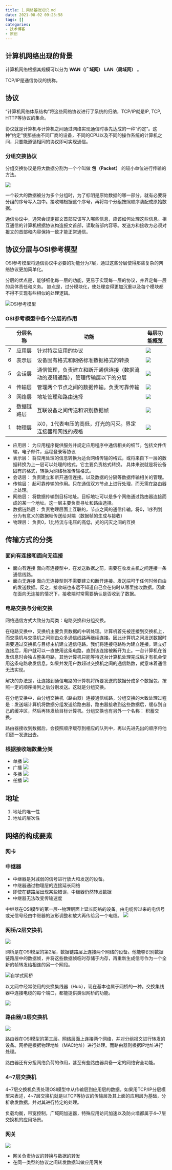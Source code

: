 ```yaml
---
title: 1.网络基础知识.md
date: 2021-08-02 09:23:58
tags: []
categories:
- 技术博客
- 原创
---
```


## 计算机网络出现的背景
计算机网络根据其规模可以分为 **WAN（广域网）** **LAN（局域网）** 。

TCP/IP是通信协议的统称。

## 协议
“计算机网络体系结构”将这些网络协议进行了系统的归纳，TCP/IP就是IP, TCP, HTTP等协议的集合。

协议就是计算机与计算机之间通过网络实现通信时事先达成的一种“约定”。这种“约定”使那些由不同厂商的设备，不同的CPU以及不同的操作系统的计算机之间，只要能遵循相同的协议即可实现通信。

### 分组交换协议
分组交换协议是将大数据分割为一个个叫做 **包（Packet）** 的较小单位进行传输的方法。

![](https://img-vnote-1251075307.cos.ap-beijing.myqcloud.com/1627875017_20210802093606749_1377289953.png)

一个较大的数据被分为多个分组时，为了标明是原始数据的哪一部分，就有必要将分组的序号写入包中。接收端根据这个序号，再将每个分组按照顺序装配成原始数据。

通信协议中，通常会规定报文首部应该写入哪些信息，应该如何处理这些信息。相互通信的计算机根据协议构造报文首部，读取首部内容等。发送方和接收方必须对报文的首部和内容保持一致才能正常通信。


## 协议分层与OSI参考模型
OSI参考模型将通信协议中必要的功能分为7层，通过这些分层使得那些复杂的网络协议更加简单化。

分层的优点是，能够细化每一层的功能，更易于实现每一层的协议，并界定每一层的具体责任和义务。
缺点是，过分模块化，使处理变得更加沉重以及每个模块都不得不实现有些相似的处理逻辑。


![OSI参考模型](https://img-vnote-1251075307.cos.ap-beijing.myqcloud.com/1627875017_20210802094719782_386009058.png)

### OSI参考模型中各个分层的作用
|     |  分层名称  |                              功能                              |                  每层功能概览                   |
| --- | -------- | ------------------------------------------------------------- | --------------------------------------------- |
| 7   | 应用层    | 针对特定应用的协议                                               | ![](https://img-vnote-1251075307.cos.ap-beijing.myqcloud.com/1627875018_20210802095036475_106140219.png) |
| 6    | 表示层    | 设备固有格式和网络标准数据格式的转换                                 | ![](https://img-vnote-1251075307.cos.ap-beijing.myqcloud.com/1627875018_20210802095137141_1487233723.png) |
| 5   | 会话层    | 通信管理，负责建立和断开通信连接（数据流动的逻辑通路），管理传输层以下的分层 | ![](https://img-vnote-1251075307.cos.ap-beijing.myqcloud.com/1627875019_20210802095257440_1375015028.png) |
| 4   | 传输层    | 管理两个节点之间的数据传输。负责可靠传输                              | ![](https://img-vnote-1251075307.cos.ap-beijing.myqcloud.com/1627875019_20210802095352815_806050229.png)  |
| 3   | 网络层    | 地址管理和路由选择                                               | ![](https://img-vnote-1251075307.cos.ap-beijing.myqcloud.com/1627875019_20210802095434496_959353527.png)  |
| 2   | 数据链路层 | 互联设备之间传送和识别数据帧                                       | ![](https://img-vnote-1251075307.cos.ap-beijing.myqcloud.com/1627875020_20210802095536621_547506613.png)  |
| 1   | 物理层    | 以0，1代表电压的高低，灯光的闪灭。界定连接器和网线的规格                 | ![](https://img-vnote-1251075307.cos.ap-beijing.myqcloud.com/1627875020_20210802095649229_2123700943.png) |


- 应用层：
    为应用程序提供服务并规定应用程序中通信相关的细节。包括文件传输，电子邮件，远程登录等协议
- 表示层：
    将应用处理的信息转换为适合网络传输的格式，或将来自下一层的数据转换为上一层可以处理的格式。它主要负责格式转换。
    具体来说就是将设备固有的格式，转换为网络标准传输格式。
- 会话层：
    负责建立和断开通信连接。以及数据的分隔等数据传输相关的管理。
- 传输层：
    起可靠传输的作用。只在通信双方节点上进行处理，而无需在路由器上处理。
- 网络层：
    将数据传输到目标地址。目标地址可以是多个网络通过路由器连接而成的某一个地址。这一层主要负责寻址和路由选择。
- 数据链路层：
    负责物理层面上互联的，节点之间的通信传输。将0，1序列划分为有意义的数据帧传送给对端（数据帧的生成与接收）
- 物理层：
    负责0，1比特流与电压的高低，光的闪灭之间的互换


## 传输方式的分类
### 面向有连接和面向无连接
- 面向有连接
    面向有连接型中，在发送数据之前，需要在收发主机之间连接一条通信线路。
- 面向无连接
    面向无连接型则不需要建立和断开连接。发送端可于任何时候自由的发送数据。反之，接收端也永远不知道自己会在何时从哪里接收数据。因此在面向无连接的情况下，接收端时常需要确认是否收到了数据。

### 电路交换与分组交换
网络通信方式大致分为两类：电路交换和分组交换。

在电路交换中，交换机主要负责数据的中转处理。计算机首先被连接到交换机上，而交换机与交换机之间则由众多通信线路再继续连接。因此计算机之间发送数据时需要通过交换机与目标主机建立通信电路。我们将连接电路称为建立连接。建立好连接后，用户就可以一直使用这条电路，直到该连接被断开为止。一台计算机在首发信息时会独占整条电路，其他计算机只能等待这台计算机处理完成后才有机会使用这条电路收发信息。如果并发用户数超过交换机之间的通信路数，就意味着通信无法实现。

解决的办法是，让连接到通信电路的计算机将所要发送的数据分成多个数据包，按照一定的顺序排列之后分别发送。这就是分组交换。

在分组交换中，由分组交换机（路由器）连接通信线路，分组交换的大致处理过程是：发送端计算机将数据分组发送给路由器，路由器接收到这些数据后，缓存到自己的缓冲区，然后再转发给目标计算机。分组交换也有另外一个名称： 积蓄交换。


路由器接收到数据后，会按照顺序缓存到相应的队列中，再以先进先出的顺序将他们逐一发送出去。


### 根据接收端数量分类
- 单播
    ![](https://img-vnote-1251075307.cos.ap-beijing.myqcloud.com/1627875020_20210802104838204_1863535861.png)
- 广播
    ![](https://img-vnote-1251075307.cos.ap-beijing.myqcloud.com/1627875021_20210802104855848_1545707979.png)
- 多播
    ![](https://img-vnote-1251075307.cos.ap-beijing.myqcloud.com/1627875021_20210802104912985_604325294.png)
- 任播
    ![](https://img-vnote-1251075307.cos.ap-beijing.myqcloud.com/1627875022_20210802104933384_1445049595.png)

## 地址

1. 地址的唯一性
2. 地址的层次性


## 网络的构成要素

### 网卡
### 中继器

- 中继器是对减弱的信号进行放大和发送的设备。
- 中继器通过物理层的连接延长网络
- 即使在链路层出现某些错误，中继器仍然转发数据
- 中继器无法改变传输速度

中继器在OSI模型的第一层--物理层面上延长网络的设备。由电缆传过来的电信号或光信号经由中继器的波形调整和放大再传给另一个电缆。
![](https://img-vnote-1251075307.cos.ap-beijing.myqcloud.com/1627875022_20210802105258451_1055979242.png)

### 网桥/2层交换机
![](https://img-vnote-1251075307.cos.ap-beijing.myqcloud.com/1627875023_20210802105453065_1038261486.png)

网桥是在OSI模型的第2层，数据链路层上连接两个网络的设备。他能够识别数据链路层中的数据帧，并将这些数据帧临时存储于内存，再重新生成信号作为一个全新的帧转发给相连的另一个网段。

![自学式网桥](https://img-vnote-1251075307.cos.ap-beijing.myqcloud.com/1627875023_20210802105723363_1756163327.png)


以太网中经常使用的交换集线器（Hub），现在基本也属于网桥的一种。交换集线器中连接电缆的每个端口，都能提供类似网桥的功能。

![](https://img-vnote-1251075307.cos.ap-beijing.myqcloud.com/1627875024_20210802105911339_821792521.png)

### 路由器/3层交换机
![](https://img-vnote-1251075307.cos.ap-beijing.myqcloud.com/1627875024_20210802105936294_1399566590.png)

路由器在OSI模型的第三层。网络层面上连接两个网络，并对分组报文进行转发的设备。网桥是根据物理地址（MAC地址）进行处理。而路由器则根据IP地址进行处理。

路由器还有分担网络负荷的作用，甚至有些路由器具备一定的网络安全功能。

### 4~7层交换机
4~7层交换机负责处理OSI模型中从传输层到应用层的数据。如果用TCP/IP分层模型来表述，4~7层交换机就是以TCP等协议的传输层及其上面的应用层为基础，分析收发数据，并对其进行特定的处理。

负载均衡，带宽控制，广域网加速器，特殊应用访问加速以及防火墙都属于4~7层交换机的应用场景。

### 网关
![](https://img-vnote-1251075307.cos.ap-beijing.myqcloud.com/1627875024_20210802110936924_1127292539.png)

- 网关负责协议的转换与数据的转发
- 在同一类型的协议之间转发数据叫做应用网关

